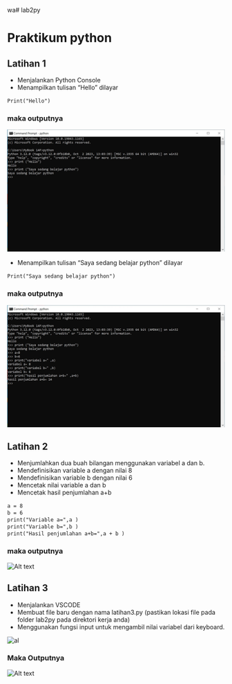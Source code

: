 wa# lab2py
# Praktikum python

## Latihan 1

* Menjalankan Python Console
* Menampilkan tulisan “Hello” dilayar
```
Print("Hello")
```
### maka outputnya
![Alt text](latihan1.jpg)

* Menampilkan tulisan “Saya sedang belajar python” dilayar
```
Print("Saya sedang belajar python")
```
### maka outputnya
![Alt text](latihan2.jpg)

## Latihan 2

* Menjumlahkan dua buah bilangan menggunakan variabel a dan b.
* Mendefinisikan variable a dengan nilai 8
* Mendefinisikan variable b dengan nilai 6
* Mencetak nilai variable a dan b
* Mencetak hasil penjumlahan a+b
```
a = 8
b = 6
print("Variable a=",a )
print("Variable b=",b )
print("Hasil penjumlahan a+b=",a + b )
```
### maka outputnya
![Alt text](image-3.png)

## Latihan 3

* Menjalankan VSCODE
* Membuat file baru dengan nama latihan3.py (pastikan lokasi file
pada folder lab2py pada direktori kerja anda)
* Menggunakan fungsi input untuk mengambil nilai variabel dari
keyboard.

![al](image-4.png)

### Maka Outputnya

![Alt text](image-5.png)
